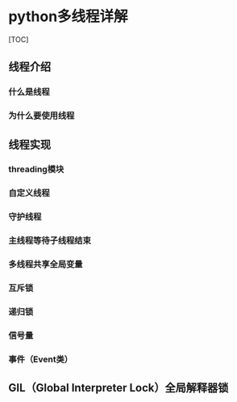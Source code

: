 # python多线程详解

[TOC]

## 线程介绍

### 什么是线程

### 为什么要使用线程

## 线程实现
 
### threading模块

### 自定义线程

### 守护线程

### 主线程等待子线程结束

### 多线程共享全局变量

### 互斥锁

### 递归锁

### 信号量

### 事件（Event类）

## GIL（Global Interpreter Lock）全局解释器锁